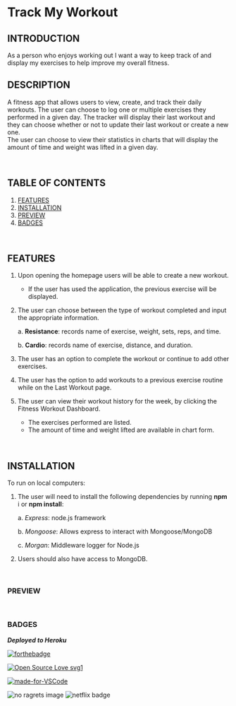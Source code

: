 # Track My Workout

## INTRODUCTION

As a person who enjoys working out I want a way to keep track of and display my exercises to help improve my overall fitness.


## DESCRIPTION

A fitness app that allows users to view, create, and track their daily workouts.  The user can choose to log one or multiple exercises they performed in a given day.
The tracker will display their last workout and they can choose whether or not to update their last workout or create a new one.  
The user can choose to view their statistics in charts that will display the amount of time and weight was lifted in a given day.


<br>

## TABLE OF CONTENTS


1. [FEATURES](#features)
2. [INSTALLATION](#installation)
3. [PREVIEW](#preview)
4. [BADGES](#badges)

<br>

## FEATURES

1. Upon opening the homepage users will be able to create a new workout.
    * If the user has used the application, the previous exercise will be displayed.

2. The user can choose between the type of workout completed and input the appropriate information.

    a. **Resistance**: records name of exercise, weight, sets, reps, and time.

    b. **Cardio**: records name of exercise, distance, and duration.

3. The user has an option to complete the workout or continue to add other exercises.

4. The user has the option to add workouts to a previous exercise routine while on the Last Workout page. 

5. The user can view their workout history for the week, by clicking the Fitness Workout Dashboard.
    * The exercises performed are listed.
    * The amount of time and weight lifted are available in chart form.


<br>

## INSTALLATION

To run on local computers:

1. The user will need to install the following dependencies by running **npm** i or **npm install**:

    a. *Express*: node.js framework

    b. *Mongoose*: Allows express to interact with Mongoose/MongoDB

    c. *Morgan*: Middleware logger for Node.js

2. Users should also have access to MongoDB.


<br>

### PREVIEW



<br>

### BADGES


***Deployed to Heroku***

[![forthebadge](https://forthebadge.com/images/badges/check-it-out.svg)](https://whispering-ocean-69386.herokuapp.com/)


[![Open Source Love svg1](https://badges.frapsoft.com/os/v1/open-source.svg?v=103)](https://github.com/lturner19/Track_My_Workout)

[![made-for-VSCode](https://img.shields.io/badge/Made%20for-VSCode-1f425f.svg)](https://code.visualstudio.com/)

![no ragrets image](https://img.shields.io/badge/Made%20with%20-No%20Ragrets-red)
![netflix badge](https://img.shields.io/badge/Powered%20By%3A-Netflix-lightgrey)